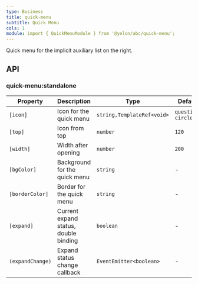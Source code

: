 ```yaml
---
type: Business
title: quick-menu
subtitle: Quick Menu
cols: 1
module: import { QuickMenuModule } from '@yelon/abc/quick-menu';
---
```


Quick menu for the implicit auxiliary list on the right.

## API

### quick-menu:standalone

| Property | Description | Type | Default |
|----------|-------------|------|---------|
| `[icon]` | Icon for the quick menu | `string,TemplateRef<void>` | `question-circle` |
| `[top]` | Icon from top | `number` | `120` |
| `[width]` | Width after opening | `number` | `200` |
| `[bgColor]` | Background for the quick menu | `string` | - |
| `[borderColor]` | Border for the quick menu | `string` | - |
| `[expand]` | Current expand status, double binding | `boolean` | - |
| `(expandChange)` | Expand status change callback | `EventEmitter<boolean>` | - |
